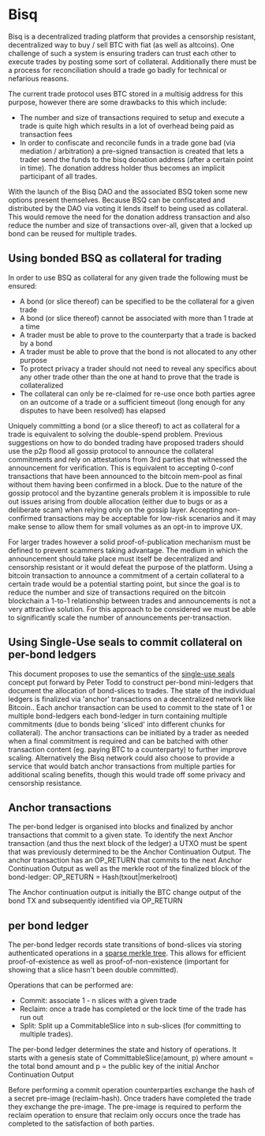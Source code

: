 # Bisq

Bisq is a decentralized trading platform that provides a censorship resistant, decentralized way to buy / sell BTC with fiat (as well as altcoins).
One challenge of such a system is ensuring traders can trust each other to execute trades by posting some sort of collateral. Additionally there must be a process for reconciliation should a trade go badly for technical or nefarious reasons.

The current trade protocol uses BTC stored in a multisig address for this purpose, however there are some drawbacks to this which include:
- The number and size of transactions required to setup and execute a trade is quite high which results in a lot of overhead being paid as transaction fees
- In order to confiscate and reconcile funds in a trade gone bad (via mediation / arbitration) a pre-signed transaction is created that lets a trader send the funds to the bisq donation address (after a certain point in time). The donation address holder thus becomes an implicit participant of all trades.

With the launch of the Bisq DAO and the associated BSQ token some new options present themselves.
Because BSQ can be confiscated and distributed by the DAO via voting it lends itself to being used as collateral.
This would remove the need for the donation address transaction and also reduce the number and size of transactions over-all, given that a locked up bond can be reused for multiple trades.

## Using bonded BSQ as collateral for trading

In order to use BSQ as collateral for any given trade the following must be ensured:
- A bond (or slice thereof) can be specified to be the collateral for a given trade
- A bond (or slice thereof) cannot be associated with more than 1 trade at a time
- A trader must be able to prove to the counterparty that a trade is backed by a bond
- A trader must be able to prove that the bond is not allocated to any other purpose
- To protect privacy a trader should not need to reveal any specifics about any other trade other than the one at hand to prove that the trade is collateralized
- The collateral can only be re-claimed for re-use once both parties agree on an outcome of a trade or a sufficient timeout (long enough for any disputes to have been resolved) has elapsed

Uniquely committing a bond (or a slice thereof) to act as collateral for a trade is equivalent to solving the double-spend problem.
Previous suggestions on how to do bonded trading have proposed traders should use the p2p flood all gossip protocol to announce the collateral commitments and rely on attestations from 3rd parties that witnessed the announcement for verification.
This is equivalent to accepting 0-conf transactions that have been announced to the bitcoin mem-pool as final without them having been confirmed in a block.
Due to the nature of the gossip protocol and the byzantine generals problem it is impossible to rule out issues arising from double allocation (either due to bugs or as a deliberate scam) when relying only on the gossip layer. Accepting non-confirmed transactions may be acceptable for low-risk scenarios and it may make sense to allow them for small volumes as an opt-in to improve UX.

For larger trades however a solid proof-of-publication mechanism must be defined to prevent scammers taking advantage.
The medium in which the announcement should take place must itself be decentralized and censorship resistant or it would defeat the purpose of the platform.
Using a bitcoin transaction to announce a commitment of a certain collateral to a certain trade would be a potential starting point, but since the goal is to reduce the number and size of transactions required on the bitcoin blockchain a 1-to-1 relationship between trades and announcements is not a very attractive solution.
For this approach to be considered we must be able to significantly scale the number of announcements per-transaction.

## Using Single-Use seals to commit collateral on per-bond ledgers

This document proposes to use the semantics of the [single-use seals](https://www.youtube.com/watch?v=1U-1xkhJeEo) concept put forward by Peter Todd to construct per-bond mini-ledgers that document the allocation of bond-slices to trades.
The state of the individual ledgers is finalized via 'anchor' transactions on a decentralized network like Bitcoin..
Each anchor transaction can be used to commit to the state of 1 or multiple bond-ledgers each bond-ledger in turn containing multiple commitments (due to bonds being 'sliced' into different chunks for collateral).
The anchor transactions can be initiated by a trader as needed when a final commitment is required and can be batched with other transaction content (eg. paying BTC to a counterparty) to further improve scaling.
Alternatively the Bisq network could also choose to provide a service that would batch anchor transactions from multiple parties for additional scaling benefits, though this would trade off some privacy and censorship resistance.

## Anchor transactions

The per-bond ledger is organised into blocks and finalized by anchor transactions that commit to a given state.
To identify the next Anchor transaction (and thus the next block of the ledger) a UTXO must be spent that was previously determined to be the Anchor Continuation Output.
The anchor transaction has an OP_RETURN that commits to the next Anchor Continuation Output as well as the merkle root of the finalized block of the bond-ledger:
OP_RETURN = Hash(txout|merkelroot)

The Anchor continuation output is initially the BTC change output of the bond TX and subsequently identified via OP_RETURN

## per bond ledger

The per-bond ledger records state transitions of bond-slices via storing authenticated operations in a [sparse merkle tree](https://eprint.iacr.org/2016/683.pdf).
This allows for efficient proof-of-existence as well as proof-of-non-existence (important for showing that a slice hasn't been double committed).

Operations that can be performed are:
- Commit: associate 1 - n slices with a given trade
- Reclaim: once a trade has completed or the lock time of the trade has run out
- Split: Split up a CommitableSlice into n sub-slices (for committing to multiple trades).

The per-bond ledger determines the state and history of operations.
It starts with a genesis state of
CommittableSlice(amount, p)
where amount = the total bond amount and p = the public key of the initial Anchor Continuation Output

Before performing a commit operation counterparties exchange the hash of a secret pre-image (reclaim-hash).
Once traders have completed the trade they exchange the pre-image.
The pre-image is required to perform the reclaim operation to ensure that reclaim only occurs once the trade has completed to the satisfaction of both parties.

